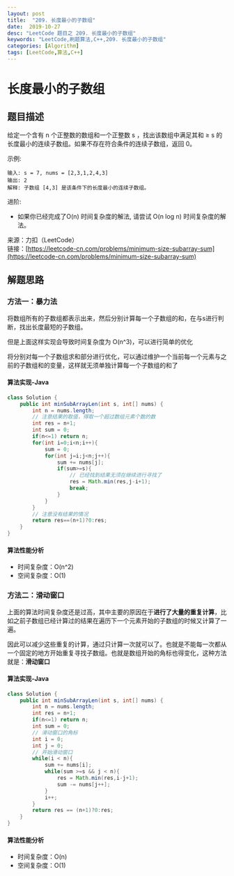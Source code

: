 ```yaml
---
layout: post
title:  "209. 长度最小的子数组"
date:  2019-10-27
desc: "LeetCode 题目之 209. 长度最小的子数组"
keywords: "LeetCode,刷题算法,C++,209. 长度最小的子数组"
categories: [Algorithm]
tags: [LeetCode,算法,C++]
---
```

# 长度最小的子数组

## 题目描述

给定一个含有 n 个正整数的数组和一个正整数 s ，找出该数组中满足其和 ≥ s 的长度最小的连续子数组。如果不存在符合条件的连续子数组，返回 0。

示例: 

```
输入: s = 7, nums = [2,3,1,2,4,3]
输出: 2
解释: 子数组 [4,3] 是该条件下的长度最小的连续子数组。
```

进阶:

- 如果你已经完成了O(n) 时间复杂度的解法, 请尝试 O(n log n) 时间复杂度的解法。

来源：力扣（LeetCode）<br/>
链接：[https://leetcode-cn.com/problems/minimum-size-subarray-sum](https://leetcode-cn.com/problems/minimum-size-subarray-sum)


## 解题思路

### 方法一：暴力法

将数组所有的子数组都表示出来，然后分别计算每一个子数组的和，在与s进行判断，找出长度最短的子数组。

但是上面这样实现会导致时间复杂度为 O(n^3)，可以进行简单的优化

将分别对每一个子数组求和部分进行优化，可以通过维护一个当前每一个元素与之前的子数组和的变量，这样就无须单独计算每一个子数组的和了

#### 算法实现-Java

```java
class Solution {
    public int minSubArrayLen(int s, int[] nums) {
        int n = nums.length;
        // 注意结果的取值，得取一个超过数组元素个数的数
        int res = n+1;
        int sum = 0;
        if(n<=1) return n;
        for(int i=0;i<n;i++){
            sum = 0;
            for(int j=i;j<n;j++){
                sum += nums[j];
                if(sum>=s){
                    // 已经找到结果无须在继续进行寻找了
                    res = Math.min(res,j-i+1);
                    break;
                }
            }
        }
        // 注意没有结果的情况
        return res==(n+1)?0:res;
    }
}
```

#### 算法性能分析

- 时间复杂度：O(n^2)
- 空间复杂度：O(1)

### 方法二：滑动窗口

上面的算法时间复杂度还是过高，其中主要的原因在于**进行了大量的重复计算**，比如之前子数组已经计算过的结果在遍历下一个元素开始的子数组的时候又计算了一遍。

因此可以减少这些重复的计算，通过只计算一次就可以了。也就是不能每一次都从一个固定的地方开始重复寻找子数组。也就是数组开始的角标也得变化，这种方法就是：**滑动窗口**

#### 算法实现-Java

```java
class Solution {
    public int minSubArrayLen(int s, int[] nums) {
        int n = nums.length;
        int res = n+1;
        if(n<=1) return n;
        int sum = 0;
        // 滑动窗口的角标
        int i = 0;
        int j = 0;
        // 开始滑动窗口
        while(i < n){
            sum += nums[i]; 
            while(sum >=s && j < n){
                res = Math.min(res,i-j+1);
                sum -= nums[j++];
            }
            i++;
        }
        return res == (n+1)?0:res;
    }
}
```

#### 算法性能分析

- 时间复杂度：O(n)
- 空间复杂度：O(1)